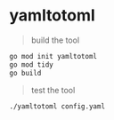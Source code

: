 # yamltotoml

> build the tool

```bash
go mod init yamltotoml
go mod tidy
go build
```

> test the tool

```bash
./yamltotoml config.yaml
```

